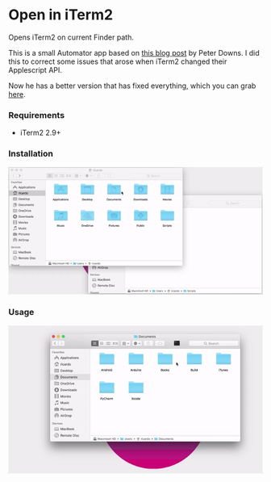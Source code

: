 # Open in iTerm2

Opens iTerm2 on current Finder path.

This is a small Automator app based on [this blog post](http://peterdowns.com/posts/open-iterm-finder-service.html) by Peter Downs. I did this to correct some issues that arose when iTerm2 changed their Applescript API. 

Now he has a better version that has fixed everything, which you can grab [here](https://github.com/peterldowns/iterm2-finder-tools).

### Requirements

  - iTerm2 2.9+

### Installation

![installation_gif](images/1_install.gif)

### Usage

![usage_gif](images/2_use.gif)